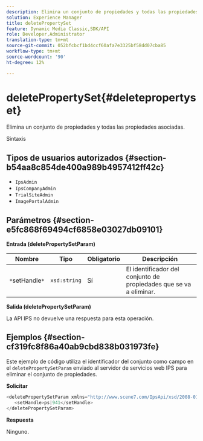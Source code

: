 ```yaml
---
description: Elimina un conjunto de propiedades y todas las propiedades asociadas.
solution: Experience Manager
title: deletePropertySet
feature: Dynamic Media Classic,SDK/API
role: Developer,Administrator
translation-type: tm+mt
source-git-commit: 052bfcbcf1bd4ccf60afa7e3325bf58dd07cba85
workflow-type: tm+mt
source-wordcount: '90'
ht-degree: 12%

---
```



# deletePropertySet{#deletepropertyset}

Elimina un conjunto de propiedades y todas las propiedades asociadas.

Sintaxis

## Tipos de usuarios autorizados {#section-b54aa8c854de400a989b4957412ff42c}

* `IpsAdmin`
* `IpsCompanyAdmin`
* `TrialSiteAdmin`
* `ImagePortalAdmin`

## Parámetros {#section-e5fc868f69494cf6858e03027db09101}

**Entrada (deletePropertySetParam)**

| Nombre | Tipo | Obligatorio | Descripción |
|---|---|---|---|
| `*`setHandle`*` | `xsd:string` | Sí | El identificador del conjunto de propiedades que se va a eliminar. |

**Salida (deletePropertySetParam)**

La API IPS no devuelve una respuesta para esta operación.

## Ejemplos {#section-cf319fc8f86a40ab9cbd838b031973fe}

Este ejemplo de código utiliza el identificador del conjunto como campo en el `deletePropertySetParam` enviado al servidor de servicios web IPS para eliminar el conjunto de propiedades.

**Solicitar**

```java
<deletePropertySetParam xmlns="http://www.scene7.com/IpsApi/xsd/2008-01-15">
   <setHandle>ps|941</setHandle>
</deletePropertySetParam>
```

**Respuesta**

Ninguno.
